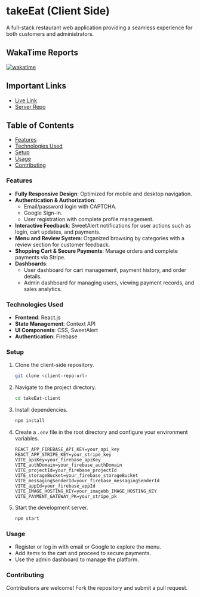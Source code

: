# takeEat (Client Side)

A full-stack restaurant web application providing a seamless experience for both customers and administrators.

## WakaTime Reports

[![wakatime](https://wakatime.com/badge/user/5225e8ed-9a14-4fe9-b3f5-b0a5b485c255/project/1cf32d34-2144-4bf4-88b9-f1ab2908621c.svg)](https://wakatime.com/badge/user/5225e8ed-9a14-4fe9-b3f5-b0a5b485c255/project/1cf32d34-2144-4bf4-88b9-f1ab2908621c)

## Important Links

- [Live Link](https://take-eat-marjan.netlify.app/)
- [Server Repo](https://github.com/marjanhasan/takeEat-server)


## Table of Contents
- [Features](#features)
- [Technologies Used](#technologies-used)
- [Setup](#setup)
- [Usage](#usage)
- [Contributing](#contributing)

### Features
- **Fully Responsive Design**: Optimized for mobile and desktop navigation.
- **Authentication & Authorization**:
  - Email/password login with CAPTCHA.
  - Google Sign-in.
  - User registration with complete profile management.
- **Interactive Feedback**: SweetAlert notifications for user actions such as login, cart updates, and payments.
- **Menu and Review System**: Organized browsing by categories with a review section for customer feedback.
- **Shopping Cart & Secure Payments**: Manage orders and complete payments via Stripe.
- **Dashboards**:
  - User dashboard for cart management, payment history, and order details.
  - Admin dashboard for managing users, viewing payment records, and sales analytics.

### Technologies Used
- **Frontend**: React.js
- **State Management**: Context API
- **UI Components**: CSS, SweetAlert
- **Authentication**: Firebase

### Setup

1. Clone the client-side repository.
   ```bash
   git clone <client-repo-url>
   ```
2. Navigate to the project directory.
   ```bash
   cd takeEat-client
   ```
3. Install dependencies.
   ```bash
   npm install
   ```
4. Create a `.env` file in the root directory and configure your environment variables.
   ```env
   REACT_APP_FIREBASE_API_KEY=your_api_key
   REACT_APP_STRIPE_KEY=your_stripe_key
   VITE_apiKey=your_firebase_apiKey
   VITE_authDomain=your_firebase_authDomain
   VITE_projectId=your_firebase_projectId
   VITE_storageBucket=your_firebase_storageBucket
   VITE_messagingSenderId=your_firebase_messagingSenderId
   VITE_appId=your_firebase_appId
   VITE_IMAGE_HOSTING_KEY=your_imagebb_IMAGE_HOSTING_KEY
   VITE_PAYMENT_GATEWAY_PK=your_stripe_pk
   ```
5. Start the development server.
   ```bash
   npm start
   ```

### Usage
- Register or log in with email or Google to explore the menu.
- Add items to the cart and proceed to secure payments.
- Use the admin dashboard to manage the platform.

### Contributing
Contributions are welcome! Fork the repository and submit a pull request.
